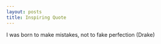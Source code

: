 ```yaml
---
layout: posts
title: Inspiring Quote
---
```


I was born to make mistakes, not to fake perfection (Drake)
